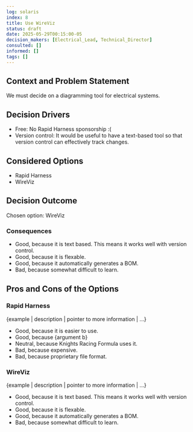 ```yaml
---
log: solaris
index: 8
title: Use WireViz
status: draft
date: 2025-05-29T00:15:00-05
decision_makers: [Electrical_Lead, Technical_Director]
consulted: []
informed: []
tags: []
---
```


## Context and Problem Statement

We must decide on a diagramming tool for electrical systems.

## Decision Drivers

* Free: No Rapid Harness sponsorship :(
* Version control: It would be useful to have a text-based tool so that version control can effectively track changes.

## Considered Options

* Rapid Harness
* WireViz

## Decision Outcome

Chosen option: WireViz

### Consequences

* Good, because it is text based. This means it works well with version control.
* Good, because it is flexable.
* Good, because it automatically generates a BOM.
* Bad, because somewhat difficult to learn.

## Pros and Cons of the Options

### Rapid Harness

{example | description | pointer to more information | ...}

* Good, because it is easier to use.
* Good, because {argument b}
* Neutral, because Knights Racing Formula uses it.
* Bad, because expensive.
* Bad, because proprietary file format.

### WireViz

{example | description | pointer to more information | ...}

* Good, because it is text based. This means it works well with version control.
* Good, because it is flexable.
* Good, because it automatically generates a BOM.
* Bad, because somewhat difficult to learn.
